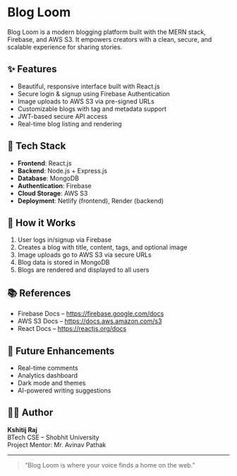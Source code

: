 # Blog Loom

Blog Loom is a modern blogging platform built with the MERN stack, Firebase, and AWS S3. It empowers creators with a clean, secure, and scalable experience for sharing stories.

## ✨ Features

- Beautiful, responsive interface built with React.js
- Secure login & signup using Firebase Authentication
- Image uploads to AWS S3 via pre-signed URLs
- Customizable blogs with tag and metadata support
- JWT-based secure API access
- Real-time blog listing and rendering

## 🧰 Tech Stack

- **Frontend**: React.js
- **Backend**: Node.js + Express.js
- **Database**: MongoDB
- **Authentication**: Firebase
- **Cloud Storage**: AWS S3
- **Deployment**: Netlify (frontend), Render (backend)

## 🚀 How it Works

1. User logs in/signup via Firebase
2. Creates a blog with title, content, tags, and optional image
3. Image uploads go to AWS S3 via secure URLs
4. Blog data is stored in MongoDB
5. Blogs are rendered and displayed to all users

## 📚 References

- Firebase Docs – https://firebase.google.com/docs
- AWS S3 Docs – https://docs.aws.amazon.com/s3
- React Docs – https://reactjs.org/docs

## 📌 Future Enhancements

- Real-time comments
- Analytics dashboard
- Dark mode and themes
- AI-powered writing suggestions

## 👨‍💻 Author

**Kshitij Raj**  
BTech CSE – Shobhit University  
Project Mentor: Mr. Avinav Pathak

---

> “Blog Loom is where your voice finds a home on the web.”